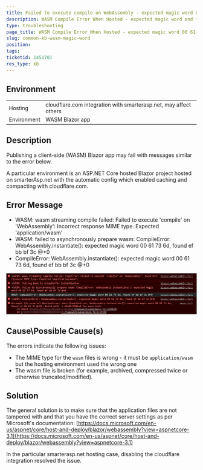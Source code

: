 ```yaml
---
title: Failed to execute compile on WebAssembly - expected magic word 00 61 73 6d
description: WASM Compile Error When Hosted - expected magic word and fail to execute compile
type: troubleshooting
page_title: WASM Compile Error When Hosted - expected magic word 00 61 73 6d
slug: common-kb-wasm-magic-word
position: 
tags: 
ticketid: 1451701
res_type: kb
---
```


## Environment
<table>
	<tbody>
	    <tr>
			<td>Hosting</td>
			<td>cloudflare.com integration with smarterasp.net, may affect others</td>
		</tr>
		<tr>
			<td>Environment</td>
			<td>WASM Blazor app</td>
		</tr>
	</tbody>
</table>


## Description
Publishing a client-side (WASM) Blazor app may fail with messages similar to the error below.

A particular environment is an ASP.NET Core hosted Blazor project hosted on smarterAsp.net with the automatic config which enabled caching and compacting with cloudflare.com.



## Error Message
* WASM: wasm streaming compile failed: Failed to execute 'compile' on 'WebAssembly': Incorrect response MIME type. Expected 'application/wasm'
* WASM: failed to asynchronously prepare wasm: CompileError: WebAssembly.instantiate(): expected magic word 00 61 73 6d, found ef bb bf 3c @+0
* CompileError: WebAssembly.instantiate(): expected magic word 00 61 73 6d, found ef bb bf 3c @+0

![failed to compile expected magic word](images/wasm-fail-to-compile-magic-word.png)

## Cause\Possible Cause(s)
The errors indicate the following issues:

* The MIME type for the `wasm` files is wrong - it must be `application/wasm` but the hosting environment used the wrong one
* The wasm file is broken (for example, archived, compressed twice or otherwise truncated/modified).

## Solution
The general solution is to make sure that the application files are not tampered with and that you have the correct server settings as per Microsoft's documentation: [https://docs.microsoft.com/en-us/aspnet/core/host-and-deploy/blazor/webassembly?view=aspnetcore-3.1](https://docs.microsoft.com/en-us/aspnet/core/host-and-deploy/blazor/webassembly?view=aspnetcore-3.1)

In the particular smarterasp.net hosting case, disabling the cloudflare integration resolved the issue.
